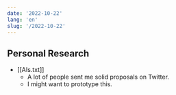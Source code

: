 ```yaml
---
date: '2022-10-22'
lang: 'en'
slug: '/2022-10-22'
---
```


## Personal Research

- [[AIs.txt]]
  - A lot of people sent me solid proposals on Twitter.
  - I might want to prototype this.
